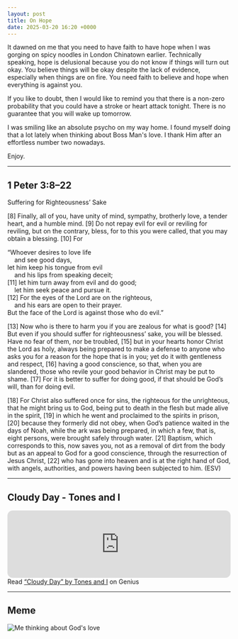 ```yaml
---
layout: post
title: On Hope
date: 2025-03-20 16:20 +0000
---
```


It dawned on me that you need to have faith to have hope when I was gorging on spicy noodles in London Chinatown earlier. Technically speaking, hope is delusional because you do not know if things will turn out okay. You believe things will be okay despite the lack of evidence, especially when things are on fire. You need faith to believe and hope when everything is against you.

If you like to doubt, then I would like to remind you that there is a non-zero probability that you could have a stroke or heart attack tonight. There is no guarantee that you will wake up tomorrow.

I was smiling like an absolute psycho on my way home. I found myself doing that a lot lately when thinking about Boss Man's love. I thank Him after an effortless number two nowadays.

Enjoy.

---

## 1 Peter 3:8–22

Suffering for Righteousness’ Sake

[8] Finally, all of you, have unity of mind, sympathy, brotherly love, a tender heart, and a humble mind. [9] Do not repay evil for evil or reviling for reviling, but on the contrary, bless, for to this you were called, that you may obtain a blessing. [10] For

 “Whoever desires to love life  
  &nbsp;&nbsp;&nbsp;&nbsp;and see good days,  
 let him keep his tongue from evil  
  &nbsp;&nbsp;&nbsp;&nbsp;and his lips from speaking deceit;  
 [11] let him turn away from evil and do good;  
  &nbsp;&nbsp;&nbsp;&nbsp;let him seek peace and pursue it.  
 [12] For the eyes of the Lord are on the righteous,  
  &nbsp;&nbsp;&nbsp;&nbsp;and his ears are open to their prayer.  
 But the face of the Lord is against those who do evil.”  

 [13] Now who is there to harm you if you are zealous for what is good? [14] But even if you should suffer for righteousness’ sake, you will be blessed. Have no fear of them, nor be troubled, [15] but in your hearts honor Christ the Lord as holy, always being prepared to make a defense to anyone who asks you for a reason for the hope that is in you; yet do it with gentleness and respect, [16] having a good conscience, so that, when you are slandered, those who revile your good behavior in Christ may be put to shame. [17] For it is better to suffer for doing good, if that should be God’s will, than for doing evil.

[18] For Christ also suffered once for sins, the righteous for the unrighteous, that he might bring us to God, being put to death in the flesh but made alive in the spirit, [19] in which he went and proclaimed to the spirits in prison, [20] because they formerly did not obey, when God’s patience waited in the days of Noah, while the ark was being prepared, in which a few, that is, eight persons, were brought safely through water. [21] Baptism, which corresponds to this, now saves you, not as a removal of dirt from the body but as an appeal to God for a good conscience, through the resurrection of Jesus Christ, [22] who has gone into heaven and is at the right hand of God, with angels, authorities, and powers having been subjected to him. (ESV)

---

## Cloudy Day - Tones and I

<iframe style="border-radius:12px" src="https://open.spotify.com/embed/track/4E2rXUbcF1zhZVzNzeVPGV?utm_source=generator&theme=0" width="100%" height="152" frameBorder="0" allowfullscreen="" allow="autoplay; clipboard-write; encrypted-media; fullscreen; picture-in-picture" loading="lazy"></iframe>

<div id='rg_embed_link_6701769' class='rg_embed_link' data-song-id='6701769'>Read <a href='https://genius.com/Tones-and-i-cloudy-day-lyrics'>“Cloudy Day” by Tones and I</a> on Genius</div> <script crossorigin src='https://genius.com/songs/6701769/embed.js'></script>

---

## Meme

![Me thinking about God's love](/becc7e9a556335167efd34f6696b6011.jpeg)
